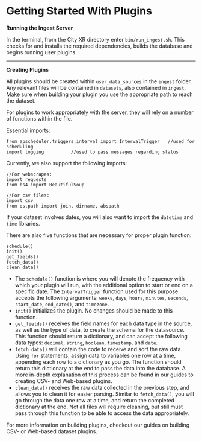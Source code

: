 # Getting Started With Plugins

**Running the Ingest Server**

In the terminal, from the City XR directory enter `bin/run_ingest.sh`. This checks for and installs the required dependencies, builds the database and begins running user plugins.

---

**Creating Plugins**

All plugins should be created within `user_data_sources` in the `ingest` folder. Any relevant files will be contained in `datasets`, also contained in `ingest`. Make sure when building your plugin you use the appropriate path to reach the dataset.


For plugins to work appropriately with the server, they will rely on a number of functions within the file.

Essential imports:
```
from apscheduler.triggers.interval import IntervalTrigger   //used for scheduling
import logging          //used to pass messages regarding status
```
Currently, we also support the following imports:
```
//For webscrapes:
import requests
from bs4 import BeautifulSoup

//For csv files:
import csv
from os.path import join, dirname, abspath
```
If your dataset involves dates, you will also want to import the `datetime` and `time` libraries.


There are also five functions that are necessary for proper plugin function:
```
schedule()
init()
get_fields()
fetch_data()
clean_data()
```

-   The `schedule()` function is where you will denote the frequency with which your plugin will run, with the additional option to start or end on a specific date. The `IntervalTrigger` function used for this purpose accepts the following arguments: `weeks`, `days`, `hours`, `minutes`, `seconds`, `start_date`, `end_date()`, and `timezone`. 
-   `init()` initializes the plugin. No changes should be made to this function.
-   `get_fields()` receives the field names for each data type in the source, as well as the type of data, to create the schema for the datasource. This function should return a dictionary, and can accept the following data types: `decimal`, `string`, `boolean`, `timestamp`, and `date`.
-   `fetch_data()` will contain the code to receive and sort the raw data. Using `for` statements, assign data to variables one row at a time, appending each row to a dictionary as you go. The function should return this dictionary at the end to pass the data into the database. A more in-depth explanation of this process can be found in our guides to creating CSV- and Web-based plugins.
-   `clean_data()` receives the raw data collected in the previous step, and allows you to clean it for easier parsing. Similar to `fetch_data()`, you will go through the data one row at a time, and return the completed dictionary at the end. Not all files will require cleaning, but still must pass through this function to be able to access the data appropriately.



For more information on building plugins, checkout our guides on building CSV- or Web-based dataset plugins.

